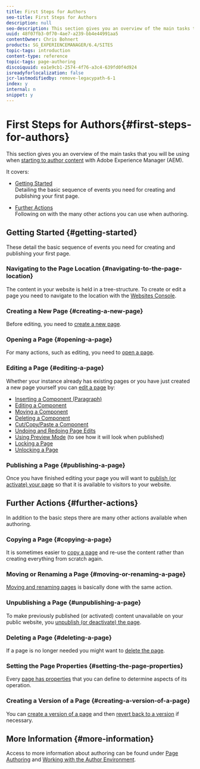 ```yaml
---
title: First Steps for Authors
seo-title: First Steps for Authors
description: null
seo-description: This section gives you an overview of the main tasks that you will be using when starting to author content with Adobe Experience Manager (AEM).
uuid: 48f07fb3-0f70-4ae7-a239-bb4e44991aa5
contentOwner: Chris Bohnert
products: SG_EXPERIENCEMANAGER/6.4/SITES
topic-tags: introduction
content-type: reference
topic-tags: page-authoring
discoiquuid: ea1e9cb1-2574-4f76-a3c4-639fd0f4d924
isreadyforlocalization: false
jcr-lastmodifiedby: remove-legacypath-6-1
index: y
internal: n
snippet: y
---
```


# First Steps for Authors{#first-steps-for-authors}

This section gives you an overview of the main tasks that you will be using when [starting to author content](../../authoring/using/author.md#conceptofauthoringandpublishing) with Adobe Experience Manager (AEM).

It covers:

* [Getting Started](#gettingstarted)  
  Detailing the basic sequence of events you need for creating and publishing your first page.  

* [Further Actions](#furtheractions)  
  Following on with the many other actions you can use when authoring.

## Getting Started {#getting-started}

These detail the basic sequence of events you need for creating and publishing your first page.

### Navigating to the Page Location {#navigating-to-the-page-location}

The content in your website is held in a tree-structure. To create or edit a page you need to navigate to the location with the [Websites Console](../../classic-ui-authoring/using/author-env-basic-handling.md#main-pars-title-7).

### Creating a New Page {#creating-a-new-page}

Before editing, you need to [create a new page](../../classic-ui-authoring/using/classic-page-author-manage-pages.md#main-pars-title-qlklrx-refd).

### Opening a Page {#opening-a-page}

For many actions, such as editing, you need to [open a page](../../classic-ui-authoring/using/classic-page-author-manage-pages.md#main-pars-title-5-nywjma-refd).

### Editing a Page {#editing-a-page}

Whether your instance already has existing pages or you have just created a new page yourself you can [edit a page](../../classic-ui-authoring/using/classic-page-author-edit-content.md) by:

* [Inserting a Component (Paragraph)](../../classic-ui-authoring/using/classic-page-author-edit-content.md#main-pars-title-5-gdvngq-refd)
* [Editing a Component](../../classic-ui-authoring/using/classic-page-author-edit-content.md#main-pars-title-7-adkyem-refd)
* [Moving a Component](../../classic-ui-authoring/using/classic-page-author-edit-content.md#main-pars-title-8-umkkve-refd)
* [Deleting a Component](../../classic-ui-authoring/using/classic-page-author-edit-content.md#main-pars-title-9-hpunvg-refd)
* [Cut/Copy/Paste a Component](../../classic-ui-authoring/using/classic-page-author-edit-content.md#main-pars-title-29)
* [Undoing and Redoing Page Edits](../../classic-ui-authoring/using/classic-page-author-edit-content.md#main-pars-title-10-bslhyy-refd)
* [Using Preview Mode](../../classic-ui-authoring/using/classic-page-author-edit-content.md#main-pars-title-10) (to see how it will look when published)
* [Locking a Page](../../classic-ui-authoring/using/classic-page-author-edit-content.md#main-pars-title-5)
* [Unlocking a Page](../../classic-ui-authoring/using/classic-page-author-edit-content.md#main-pars-title-11)

### Publishing a Page {#publishing-a-page}

Once you have finished editing your page you will want to [publish (or activate) your page](../../classic-ui-authoring/using/classic-page-author-publish-pages.md#main-pars-title-10) so that it is available to visitors to your website.

## Further Actions {#further-actions}

In addition to the basic steps there are many other actions available when authoring.

### Copying a Page {#copying-a-page}

It is sometimes easier to [copy a page](../../classic-ui-authoring/using/classic-page-author-manage-pages.md#main-pars-title-4-jzkzny-refd) and re-use the content rather than creating everything from scratch again.

### Moving or Renaming a Page {#moving-or-renaming-a-page}

[Moving and renaming pages](../../classic-ui-authoring/using/classic-page-author-manage-pages.md#main-pars-title-1-lgcpte-refd) is basically done with the same action.

### Unpublishing a Page {#unpublishing-a-page}

To make previously published (or activated) content unavailable on your public website, you [unpublish (or deactivate) the page](../../classic-ui-authoring/using/classic-page-author-publish-pages.md#main-pars-title-6).

### Deleting a Page {#deleting-a-page}

If a page is no longer needed you might want to [delete the page](../../classic-ui-authoring/using/classic-page-author-manage-pages.md#main-pars-title-2-yjepps-refd).

### Setting the Page Properties {#setting-the-page-properties}

Every [page has properties](../../classic-ui-authoring/using/classic-page-author-edit-page-properties.md) that you can define to determine aspects of its operation.

### Creating a Version of a Page {#creating-a-version-of-a-page}

You can [create a version of a page](../../classic-ui-authoring/using/classic-page-author-work-with-versions.md#creatinganewversion) and then [revert back to a version](../../classic-ui-authoring/using/classic-page-author-work-with-versions.md#restoringapageversionfromsidekick) if necessary.

## More Information {#more-information}

Access to more information about authoring can be found under [Page Authoring](../../classic-ui-authoring/using/classic-page-author.md) and [Working with the Author Environment](../../classic-ui-authoring/using/author-env.md).

